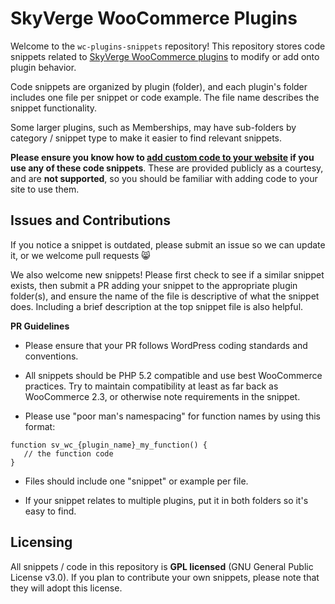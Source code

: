# SkyVerge WooCommerce Plugins

Welcome to the `wc-plugins-snippets` repository! This repository stores code snippets related to [SkyVerge WooCommerce plugins](https://www.skyverge.com/shop/) to modify or add onto plugin behavior.

Code snippets are organized by plugin (folder), and each plugin's folder includes one file per snippet or code example. The file name describes the snippet functionality.

Some larger plugins, such as Memberships, may have sub-folders by category / snippet type to make it easier to find relevant snippets.

**Please ensure you know how to [add custom code to your website](https://www.skyverge.com/blog/add-custom-code-to-wordpress/) if you use any of these code snippets**. These are provided publicly as a courtesy, and are **not supported**, so you should be familiar with adding code to your site to use them.

## Issues and Contributions

If you notice a snippet is outdated, please submit an issue so we can update it, or we welcome pull requests :smile_cat: 

We also welcome new snippets! Please first check to see if a similar snippet exists, then submit a PR adding your snippet to the appropriate plugin folder(s), and ensure the name of the file is descriptive of what the snippet does. Including a brief description at the top snippet file is also helpful.

**PR Guidelines**

 - Please ensure that your PR follows WordPress coding standards and conventions.
 
 - All snippets should be PHP 5.2 compatible and use best WooCommerce practices. Try to maintain compatibility at least as far back as WooCommerce 2.3, or otherwise note requirements in the snippet.
 
 - Please use "poor man's namespacing" for function names by using this format:
 
 ```
function sv_wc_{plugin_name}_my_function() {
	// the function code
}
```

 - Files should include one "snippet" or example per file.
 
 - If your snippet relates to multiple plugins, put it in both folders so it's easy to find.
 
## Licensing

All snippets / code in this repository is **GPL licensed** (GNU General Public License v3.0). If you plan to contribute your own snippets, please note that they will adopt this license.